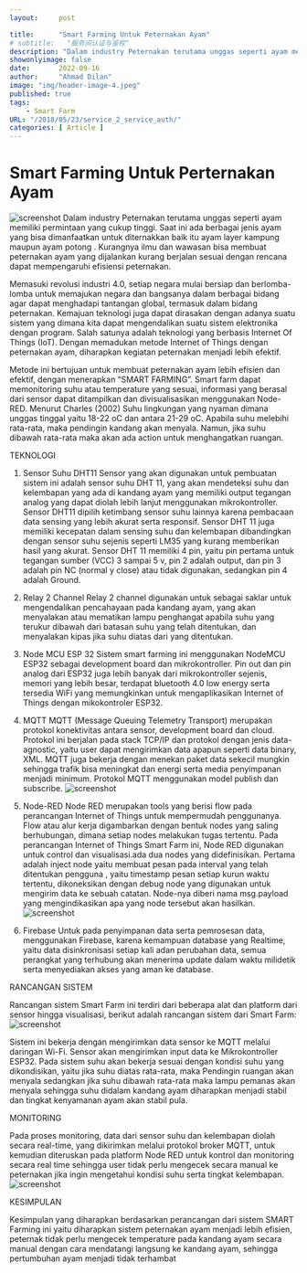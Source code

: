 ```yaml
---
layout:     post

title:      "Smart Farming Untuk Peternakan Ayam"
# subtitle:   "服务间认证与鉴权"
description: "Dalam industry Peternakan terutama unggas seperti ayam memiliki permintaan yang cukup tinggi. Saat ini ada berbagai jenis ayam yang bisa dimanfaatkan untuk diternakkan baik itu ayam layer kampung maupun ayam potong . Kurangnya ilmu dan wawasan bisa membuat peternakan ayam yang dijalankan kurang berjalan sesuai dengan rencana dapat mempengaruhi efisiensi peternakan."
showonlyimage: false
date:       2022-09-16
author:     "Ahmad Dilan"
image: "img/header-image-4.jpeg"
published: true 
tags:
    - Smart Farm
URL: "/2018/05/23/service_2_service_auth/"
categories: [ Article ]    
---
```


# Smart Farming Untuk Perternakan Ayam
![screenshot](/img/smart-farm.png)
Dalam industry Peternakan terutama unggas seperti ayam memiliki permintaan yang cukup tinggi. Saat ini ada berbagai jenis ayam yang bisa dimanfaatkan untuk diternakkan baik itu ayam layer kampung maupun ayam potong . Kurangnya ilmu dan wawasan bisa membuat peternakan ayam yang dijalankan kurang berjalan sesuai dengan rencana dapat mempengaruhi efisiensi peternakan.

Memasuki revolusi industri 4.0, setiap negara mulai bersiap dan berlomba-lomba untuk memajukan negara dan bangsanya dalam berbagai bidang agar dapat menghadapi tantangan global, termasuk dalam bidang peternakan. Kemajuan teknologi juga dapat dirasakan dengan adanya suatu sistem yang dimana kita dapat mengendalikan suatu sistem elektronika dengan program. Salah satunya adalah teknologi yang berbasis Internet Of Things (IoT). Dengan memadukan metode Internet of Things dengan peternakan ayam, diharapkan kegiatan peternakan menjadi lebih efektif.

Metode ini bertujuan untuk membuat peternakan ayam lebih efisien dan efektif, dengan menerapkan “SMART FARMING”. Smart farm dapat memonitoring suhu atau temperature yang sesuai, informasi yang berasal dari sensor dapat ditampilkan dan divisualisasikan menggunakan Node-RED. Menurut Charles (2002) Suhu lingkungan yang nyaman dimana unggas tinggal yaitu 18-22 oC dan antara 21-29 oC. Apabila suhu melebihi rata-rata, maka pendingin kandang akan menyala. Namun, jika suhu dibawah rata-rata maka akan ada action untuk menghangatkan ruangan.

TEKNOLOGI

1. Sensor Suhu
DHT11 Sensor yang akan digunakan untuk pembuatan sistem ini adalah sensor suhu DHT 11, yang akan mendeteksi suhu dan kelembapan yang ada di kandang ayam yang memiliki output tegangan analog yang dapat diolah lebih lanjut menggunakan mikrokontroller. Sensor DHT11 dipilih ketimbang sensor suhu lainnya karena pembacaan data sensing yang lebih akurat serta responsif. Sensor DHT 11 juga memiliki kecepatan dalam sensing suhu dan kelembapan dibandingkan dengan sensor suhu sejenis seperti LM35 yang kurang memberikan hasil yang akurat. Sensor DHT 11 memiliki 4 pin, yaitu pin pertama untuk tegangan sumber (VCC) 3 sampai 5 v, pin 2 adalah output, dan pin 3 adalah pin NC (normal y close) atau tidak digunakan, sedangkan pin 4 adalah Ground.

2. Relay 2 Channel
Relay 2 channel digunakan untuk sebagai saklar untuk mengendalikan pencahayaan pada kandang ayam, yang akan menyalakan atau mematikan lampu penghangat apabila suhu yang terukur dibawah dari batasan suhu yang telah ditentukan, dan menyalakan kipas jika suhu diatas dari yang ditentukan.

3. Node MCU ESP 32
Sistem smart farming ini menggunakan NodeMCU ESP32 sebagai development board dan mikrokontroller. Pin out dan pin analog dari ESP32 juga lebih banyak dari mikrokontroller sejenis, memori yang lebih besar, terdapat bluetooth 4.0 low energy serta tersedia WiFi yang memungkinkan untuk mengaplikasikan Internet of Things dengan mikokontroler ESP32.

4. MQTT
MQTT (Message Queuing Telemetry Transport) merupakan protokol konektivitas antara sensor, development board dan cloud. Protokol ini berjalan pada stack TCP/IP dan protokol dengan jenis data- agnostic, yaitu user dapat mengirimkan data apapun seperti data binary, XML. MQTT juga bekerja dengan menekan paket data sekecil mungkin sehingga trafik bisa meningkat dan energi serta media penyimpanan menjadi minimum. Protokol MQTT menggunakan model publish dan subscribe.
![screenshot](/img/mtqq.png)
   
5. Node-RED
Node RED merupakan tools yang berisi flow pada perancangan Internet of Things untuk mempermudah penggunanya. Flow atau alur kerja digambarkan dengan bentuk nodes yang saling berhubungan, dimana setiap nodes melakukan tugas tertentu. Pada perancangan Internet of Things Smart Farm ini, Node RED digunakan untuk control dan visualisasi.ada dua nodes yang didefinisikan. Pertama adalah inject node yaitu membuat pesan pada interval yang telah ditentukan pengguna , yaitu timestamp pesan setiap kurun waktu tertentu, dikoneksikan dengan debug node yang digunakan untuk mengirim data ke sebuah catatan. Node-nya diberi nama msg.payload yang mengindikasikan apa yang node tersebut akan hasilkan.
![screenshot](/img/node-red.png)

6. Firebase
Untuk pada penyimpanan data serta pemrosesan data, menggunakan Firebase, karena kemampuan database yang Realtime, yaitu data disinkronisasi setiap kali adan perubahan data, semua perangkat yang terhubung akan menerima update dalam waktu milidetik serta menyediakan akses yang aman ke database.

RANCANGAN SISTEM

Rancangan sistem Smart Farm ini terdiri dari beberapa alat dan platform dari sensor hingga visualisasi, berikut adalah rancangan sistem dari Smart Farm:
![screenshot](/img/sistem-smart-farm.png)

Sistem ini bekerja dengan mengirimkan data sensor ke MQTT melalui daringan Wi-Fi. Sensor akan mengirimkan input data ke Mikrokontroller ESP32. Pada sistem suhu akan bekerja sesuai dengan kondisi suhu yang dikondisikan, yaitu jika suhu diatas rata-rata, maka Pendingin ruangan akan menyala sedangkan jika suhu dibawah rata-rata maka lampu pemanas akan menyala sehingga suhu didalam kandang ayam diharapkan menjadi stabil dan tingkat kenyamanan ayam akan stabil pula.

MONITORING

Pada proses monitoring, data dari sensor suhu dan kelembapan diolah secara real-time, yang dikirimkan melalui protokol broker MQTT, untuk kemudian diteruskan pada platform Node RED untuk kontrol dan monitoring secara real time sehingga user tidak perlu mengecek secara manual ke peternakan jika ingin mengetahui kondisi suhu serta tingkat kelembapan.
![screenshot](/img/monitoring.png)

KESIMPULAN

Kesimpulan yang diharapkan berdasarkan perancangan dari sistem SMART Farming ini yaitu diharapkan sistem peternakan ayam menjadi lebih efisien, peternak tidak perlu mengecek temperature pada kandang ayam secara manual dengan cara mendatangi langsung ke kandang ayam, sehingga pertumbuhan ayam menjadi tidak terhambat


<!-- 
## 服务间认证与鉴权

除来自用户的访问请求以外，微服务应用中的各个微服务相互之间还有大量的访问，包括下述场景：
* 用户间接触发的微服务之间的相互访问<BR>
  例如在一个网上商店应用中，用户访问购物车微服务进行结算时，购物车微服务可能需要访问用户评级微服务获取用户的会员级别，以得到用户可以享受购物折扣。 
* 非用户触发的微服务之间的相互访问<BR>
  例如数据同步或者后台定时任务导致的微服务之间的相互访问。

根据应用系统的数据敏感程度的不同，对于系统内微服务的相互访问可能有不同的安全要求。

### 对微服务之间的相互访问不进行安全控制
在某些场景下，可以假设同一应用中微服务之间的相互访问都是可信的。在这种情况下，应用依赖于内部网络的防火墙及其他网络安全措施来保证安全性。在这种情况对入侵者攻击进入内部网络后没有保护措施。入侵者可以对微服务间的通信进行典型的中间人攻击，例如窃听通信内容，伪造和修改通信数据，甚至假装为一个合法的微服务进行通信。

### 采用Service Account(服务账号)进行安全控制
“内部网络中微服务之间的所有通信都是可信的”这个假设在某些场景下是不成立的，特别是在微服务中保存有用户信息这种非常重要的数据的情况下。将敏感信息直接暴露在内部攻击下的做法是非常危险的。 解决该问题的一种方案是使用服务账号来对微服务之间的相互访问进行控制。

用户权限控制的一个普遍方法是使用”用户账号（User Account）”来标识一个系统用户，并对其进行身份认证和操作鉴权。类似地，可以为系统中每一个服务也创建一个账号，称为”服务账号(Service Accout)“。 该服务账号表示了微服务的身份，以用于控制该微服务对系统中其它微服务的访问权限，如可以对哪些微服务的哪些资源进行何种操作。当一个微服务访问另一个微服务时，被访问的微服务需要验证访问者的服务账号，以确定其身份和资源操作权限。

#### SPIFEE标准
[Secure Production Identity Framework For Everyone (SPIFFE)](https://spiffe.io/)是一套服务之间相互进行身份识别的标准，主要包含以下内容：
* SPIFFE ID标准，SPIFFE ID是服务的唯一标识，实现为统一资源标识"Uniform Resource Identifier (URI)”符。
* SVID(SPIFFE Verifiable Identity Document)标准,将SPIFFE ID编码到一个加密的可验证文档中。
* 颁发/撤销 SVID的一套API标准。

SPIFFE SVID目前支持的实现方式是X.509数字证书，在x.509 SVID中，采用X.509数字证书的SAN(Subject Alternative Name)扩展字段来保存SPIFFE ID。

#### Istio Auth开源实现
Istio服务网格项目的Auth组件实现了SPIFFE标准，可以为网格中服务颁发符合SPIFFE SVID标准的证书，并为服务提供身份认证，细粒度的操作鉴权以及通信加密。Istio的架构如下图所示：
![](/img/2018-05-23-service_2_service_auth/auth.png)

Istio Auth采用了Kubernetes的service account来作为服务标识，其SPIFFE ID的格式为spiffe://&lt;domain&gt;/ns/&lt;namespace&gt;/sa/&lt;serviceaccount&gt;，其中各组成部分如下：
* domain 域名
* namspace kubernetes service account所在的Namespace
* serviceaccout kubernetes中定义的service account名

Istio Auth提供了一个用于颁发证书的CA。在服务部署时，CA监听Kubernetes API Server, 为集群中的每一个Service Account创建一对密钥和证书。当Pod创建时，Kubernetes根据该Pod关联的Service Account将密钥和证书以Kubernetes Secrets资源的方式加载为Pod的Volume，以供Envoy使用。

在服务运行时，服务间的通信被Envoy接管，Envoy使用证书在服务间进行双向SSL握手验证通信双方服务的身份，并提供加密的通信通道。

### 采用用户身份进行安全控制
采用服务账号进行服务间交互的鉴权不能控制到用户粒度的访问权限，这在某些场景下可能出现数据泄露问题。

例如在网上商店应用中，用户访问购物车微服务进行结算时，购物车微服务需要访问另一个微服务中的用户历史购物数据。如果只采用服务账号对购物车微服务进行安全控制，存在用户A通过购物车微服务向后端微服务发起一个获取用户B历史购物数据请求的风险。因为后端的微服务并不能得知发起请求的是哪一个用户，因此会不加判断地返回购物车微服务请求的用户历史购物数据。

解决方案是将用户信息从用户直接访问的第一个微服务向后传递到调用链上的每一个微服务，调用链上的每一个微服务都使用该用户信息对用户能访问的资源进行判断。在一个大型的微服务系统中，一个调用链可能会非常长，导致该方案的实现比较复杂。

我们需要根据应用的使用场景，每个微服务中数据的敏感程度来决定选择哪一种服务间安全的实施方式。 -->
